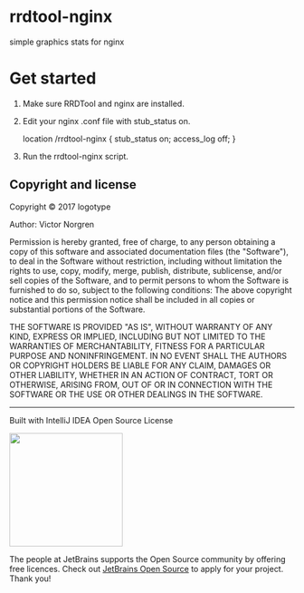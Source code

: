 rrdtool-nginx
=============

simple graphics stats for nginx

Get started
===========

1. Make sure RRDTool and nginx are installed.

2. Edit your nginx .conf file with stub_status on.

    location /rrdtool-nginx {
        stub_status on;
        access_log   off;
    }

3. Run the rrdtool-nginx script.


Copyright and license
---------------------

Copyright © 2017 logotype

Author: Victor Norgren

Permission is hereby granted, free of charge, to any person obtaining a copy
of this software and associated documentation files (the "Software"), to
deal in the Software without restriction, including without limitation the
rights to use, copy, modify, merge, publish, distribute, sublicense, and/or
sell copies of the Software, and to permit persons to whom the Software is
furnished to do so, subject to the following conditions:  The above copyright
notice and this permission notice shall be included in all copies or
substantial portions of the Software.

THE SOFTWARE IS PROVIDED "AS IS", WITHOUT WARRANTY OF ANY KIND, EXPRESS OR
IMPLIED, INCLUDING BUT NOT LIMITED TO THE WARRANTIES OF MERCHANTABILITY,
FITNESS FOR A PARTICULAR PURPOSE AND NONINFRINGEMENT. IN NO EVENT SHALL THE
AUTHORS OR COPYRIGHT HOLDERS BE LIABLE FOR ANY CLAIM, DAMAGES OR OTHER
LIABILITY, WHETHER IN AN ACTION OF CONTRACT, TORT OR OTHERWISE, ARISING FROM,
OUT OF OR IN CONNECTION WITH THE SOFTWARE OR THE USE OR OTHER DEALINGS
IN THE SOFTWARE.

--------------------------
Built with IntelliJ IDEA Open Source License

<a href="https://www.jetbrains.com/buy/opensource/"><img src="https://s3-ap-southeast-1.amazonaws.com/www.logotype.se/assets/logo-text.svg" width="200"></a>

The people at JetBrains supports the Open Source community by offering free licences. Check out <a href="https://www.jetbrains.com/buy/opensource/">JetBrains Open Source</a> to apply for your project. Thank you!
